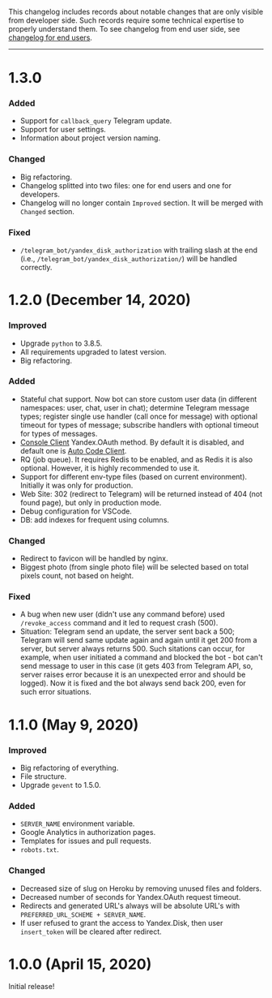 This changelog includes records about notable changes that are only visible from developer side. Such records require some technical expertise to properly understand them. To see changelog from end user side, see [changelog for end users](CHANGELOG.md).
___


# 1.3.0

### Added

- Support for `callback_query` Telegram update.
- Support for user settings.
- Information about project version naming.

### Changed

- Big refactoring.
- Changelog splitted into two files: one for end users and one for developers.
- Changelog will no longer contain `Improved` section. It will be merged with `Changed` section.

### Fixed

- `/telegram_bot/yandex_disk_authorization` with trailing slash at the end (i.e., `/telegram_bot/yandex_disk_authorization/`) will be handled correctly.


# 1.2.0 (December 14, 2020)

### Improved

- Upgrade `python` to 3.8.5.
- All requirements upgraded to latest version.
- Big refactoring.

### Added

- Stateful chat support. Now bot can store custom user data (in different namespaces: user, chat, user in chat); determine Telegram message types; register single use handler (call once for message) with optional timeout for types of message; subscribe handlers with optional timeout for types of messages.
- [Console Client](https://yandex.ru/dev/oauth/doc/dg/reference/console-client.html) Yandex.OAuth method. By default it is disabled, and default one is [Auto Code Client](https://yandex.ru/dev/oauth/doc/dg/reference/auto-code-client.html/).
- RQ (job queue). It requires Redis to be enabled, and as Redis it is also optional. However, it is highly recommended to use it.
- Support for different env-type files (based on current environment). Initially it was only for production.
- Web Site: 302 (redirect to Telegram) will be returned instead of 404 (not found page), but only in production mode.
- Debug configuration for VSCode.
- DB: add indexes for frequent using columns.

### Changed

- Redirect to favicon will be handled by nginx.
- Biggest photo (from single photo file) will be selected based on total pixels count, not based on height.

### Fixed

- A bug when new user (didn't use any command before) used `/revoke_access` command and it led to request crash (500).
- Situation: Telegram send an update, the server sent back a 500; Telegram will send same update again and again until it get 200 from a server, but server always returns 500. Such sitations can occur, for example, when user initiated a command and blocked the bot - bot can't send message to user in this case (it gets 403 from Telegram API, so, server raises error because it is an unexpected error and should be logged). Now it is fixed and the bot always send back 200, even for such error situations.


# 1.1.0 (May 9, 2020)

### Improved

- Big refactoring of everything.
- File structure.
- Upgrade `gevent` to 1.5.0.

### Added

- `SERVER_NAME` environment variable.
- Google Analytics in authorization pages.
- Templates for issues and pull requests.
- `robots.txt`.

### Changed

- Decreased size of slug on Heroku by removing unused files and folders.
- Decreased number of seconds for Yandex.OAuth request timeout.
- Redirects and generated URL's always will be absolute URL's with `PREFERRED_URL_SCHEME + SERVER_NAME`.
- If user refused to grant the access to Yandex.Disk, then user `insert_token` will be cleared after redirect.


# 1.0.0 (April 15, 2020)

Initial release!

